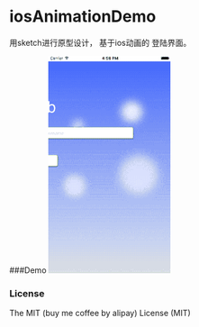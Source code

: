 # iosAnimationDemo
用sketch进行原型设计，
基于ios动画的 登陆界面。


###Demo
![demo](./demo1.gif)

### License

The MIT (buy me coffee by alipay) License (MIT)
